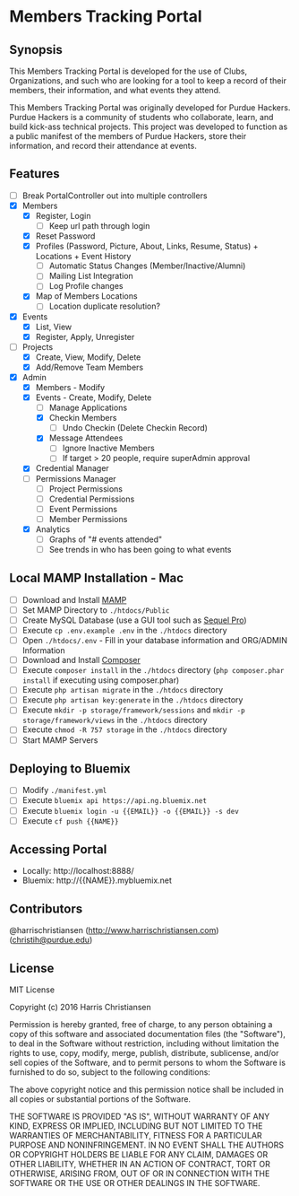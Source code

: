 # Members Tracking Portal

## Synopsis

This Members Tracking Portal is developed for the use of Clubs, Organizations, and such who are looking for a tool to keep a record of their members, their information, and what events they attend.  

This Members Tracking Portal was originally developed for Purdue Hackers. Purdue Hackers is a community of students who collaborate, learn, and build kick-ass technical projects. This project was developed to function as a public manifest of the members of Purdue Hackers, store their information, and record their attendance at events.  

## Features

- [ ] Break PortalController out into multiple controllers
- [X] Members
	- [X] Register, Login
		- [ ] Keep url path through login
	- [X] Reset Password
	- [X] Profiles (Password, Picture, About, Links, Resume, Status) + Locations + Event History
		- [ ] Automatic Status Changes (Member/Inactive/Alumni)
		- [ ] Mailing List Integration
		- [ ] Log Profile changes
	- [X] Map of Members Locations
		- [ ] Location duplicate resolution?  
- [X] Events
	- [X] List, View
	- [X] Register, Apply, Unregister
- [ ] Projects
	- [X] Create, View, Modify, Delete
	- [X] Add/Remove Team Members
- [X] Admin
	- [X] Members - Modify
	- [X] Events - Create, Modify, Delete
		- [ ] Manage Applications
		- [X] Checkin Members
			- [ ] Undo Checkin (Delete Checkin Record)
		- [X] Message Attendees
			- [ ] Ignore Inactive Members
			- [ ] If target > 20 people, require superAdmin approval
	- [X] Credential Manager
	- [ ] Permissions Manager
		- [ ] Project Permissions
		- [ ] Credential Permissions
		- [ ] Event Permissions
		- [ ] Member Permissions
	- [X] Analytics
		- [ ] Graphs of "# events attended"
		- [ ] See trends in who has been going to what events

## Local MAMP Installation - Mac  

- [ ] Download and Install [MAMP](https://www.mamp.info/en/)  
- [ ] Set MAMP Directory to `./htdocs/Public`  
- [ ] Create MySQL Database (use a GUI tool such as [Sequel Pro](http://www.sequelpro.com))  
- [ ] Execute `cp .env.example .env` in the `./htdocs` directory  
- [ ] Open `./htdocs/.env` - Fill in your database information and ORG/ADMIN Information
- [ ] Download and Install [Composer](https://getcomposer.org/)  
- [ ] Execute `composer install` in the `./htdocs` directory (`php composer.phar install` if executing using composer.phar)  
- [ ] Execute `php artisan migrate` in the `./htdocs` directory  
- [ ] Execute `php artisan key:generate` in the `./htdocs` directory  
- [ ] Execute `mkdir -p storage/framework/sessions` and `mkdir -p storage/framework/views` in the `./htdocs` directory  
- [ ] Execute `chmod -R 757 storage` in the `./htdocs` directory  
- [ ] Start MAMP Servers  

## Deploying to Bluemix

- [ ] Modify `./manifest.yml`
- [ ] Execute `bluemix api https://api.ng.bluemix.net`
- [ ] Execute `bluemix login -u {{EMAIL}} -o {{EMAIL}} -s dev`
- [ ] Execute `cf push {{NAME}}`

## Accessing Portal

- Locally: http://localhost:8888/  
- Bluemix: http://{{NAME}}.mybluemix.net  

## Contributors

@harrischristiansen (http://www.harrischristiansen.com) (christih@purdue.edu)  

## License

MIT License  

Copyright (c) 2016 Harris Christiansen  

Permission is hereby granted, free of charge, to any person obtaining a copy
of this software and associated documentation files (the "Software"), to deal
in the Software without restriction, including without limitation the rights
to use, copy, modify, merge, publish, distribute, sublicense, and/or sell
copies of the Software, and to permit persons to whom the Software is
furnished to do so, subject to the following conditions:  

The above copyright notice and this permission notice shall be included in all
copies or substantial portions of the Software.  

THE SOFTWARE IS PROVIDED "AS IS", WITHOUT WARRANTY OF ANY KIND, EXPRESS OR
IMPLIED, INCLUDING BUT NOT LIMITED TO THE WARRANTIES OF MERCHANTABILITY,
FITNESS FOR A PARTICULAR PURPOSE AND NONINFRINGEMENT. IN NO EVENT SHALL THE
AUTHORS OR COPYRIGHT HOLDERS BE LIABLE FOR ANY CLAIM, DAMAGES OR OTHER
LIABILITY, WHETHER IN AN ACTION OF CONTRACT, TORT OR OTHERWISE, ARISING FROM,
OUT OF OR IN CONNECTION WITH THE SOFTWARE OR THE USE OR OTHER DEALINGS IN THE
SOFTWARE.  

